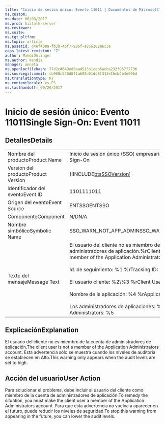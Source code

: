 ```yaml
---
title: "Inicio de sesión único: Evento 11011 | Documentos de Microsoft"
ms.custom: 
ms.date: 06/08/2017
ms.prod: biztalk-server
ms.reviewer: 
ms.suite: 
ms.tgt_pltfrm: 
ms.topic: article
ms.assetid: d4ef430a-fb3b-4bf7-936f-a866262a6c3a
caps.latest.revision: "7"
author: MandiOhlinger
ms.author: mandia
manager: anneta
ms.openlocfilehash: 77d2cd649ed0aad513b1cab5aeba232f967f2736
ms.sourcegitcommit: cb908c540d8f1a692d01dc8f313e16cb4b4e696d
ms.translationtype: MT
ms.contentlocale: es-ES
ms.lasthandoff: 09/20/2017
---
```

# <a name="single-sign-on-event-11011"></a><span data-ttu-id="fb24e-102">Inicio de sesión único: Evento 11011</span><span class="sxs-lookup"><span data-stu-id="fb24e-102">Single Sign-On: Event 11011</span></span>
## <a name="details"></a><span data-ttu-id="fb24e-103">Detalles</span><span class="sxs-lookup"><span data-stu-id="fb24e-103">Details</span></span>  
  
|||  
|-|-|  
|<span data-ttu-id="fb24e-104">Nombre del producto</span><span class="sxs-lookup"><span data-stu-id="fb24e-104">Product Name</span></span>|<span data-ttu-id="fb24e-105">Inicio de sesión único (SSO) empresarial</span><span class="sxs-lookup"><span data-stu-id="fb24e-105">Enterprise Single Sign-On</span></span>|  
|<span data-ttu-id="fb24e-106">Versión del producto</span><span class="sxs-lookup"><span data-stu-id="fb24e-106">Product Version</span></span>|[!INCLUDE[btsSSOVersion](../includes/btsssoversion-md.md)]|  
|<span data-ttu-id="fb24e-107">Identificador del evento</span><span class="sxs-lookup"><span data-stu-id="fb24e-107">Event ID</span></span>|<span data-ttu-id="fb24e-108">11011</span><span class="sxs-lookup"><span data-stu-id="fb24e-108">11011</span></span>|  
|<span data-ttu-id="fb24e-109">Origen del evento</span><span class="sxs-lookup"><span data-stu-id="fb24e-109">Event Source</span></span>|<span data-ttu-id="fb24e-110">ENTSSO</span><span class="sxs-lookup"><span data-stu-id="fb24e-110">ENTSSO</span></span>|  
|<span data-ttu-id="fb24e-111">Componente</span><span class="sxs-lookup"><span data-stu-id="fb24e-111">Component</span></span>|<span data-ttu-id="fb24e-112">N/D</span><span class="sxs-lookup"><span data-stu-id="fb24e-112">N/A</span></span>|  
|<span data-ttu-id="fb24e-113">Nombre simbólico</span><span class="sxs-lookup"><span data-stu-id="fb24e-113">Symbolic Name</span></span>|<span data-ttu-id="fb24e-114">SSO_WARN_NOT_APP_ADMIN</span><span class="sxs-lookup"><span data-stu-id="fb24e-114">SSO_WARN_NOT_APP_ADMIN</span></span>|  
|<span data-ttu-id="fb24e-115">Texto del mensaje</span><span class="sxs-lookup"><span data-stu-id="fb24e-115">Message Text</span></span>|<span data-ttu-id="fb24e-116">El usuario del cliente no es miembro de la cuenta de administradores de aplicación.%r</span><span class="sxs-lookup"><span data-stu-id="fb24e-116">Client user is not a member of the Application Administrators account.%r</span></span><br /><br /> <span data-ttu-id="fb24e-117">Id. de seguimiento: %1 %r</span><span class="sxs-lookup"><span data-stu-id="fb24e-117">Tracking ID: %1%r</span></span><br /><br /> <span data-ttu-id="fb24e-118">El usuario cliente: %2\\%3 %r</span><span class="sxs-lookup"><span data-stu-id="fb24e-118">Client User: %2\\%3%r</span></span><br /><br /> <span data-ttu-id="fb24e-119">Nombre de la aplicación: %4 %r</span><span class="sxs-lookup"><span data-stu-id="fb24e-119">Application Name: %4%r</span></span><br /><br /> <span data-ttu-id="fb24e-120">Los administradores de aplicaciones: %5</span><span class="sxs-lookup"><span data-stu-id="fb24e-120">Application Administrators: %5</span></span>|  
  
## <a name="explanation"></a><span data-ttu-id="fb24e-121">Explicación</span><span class="sxs-lookup"><span data-stu-id="fb24e-121">Explanation</span></span>  
 <span data-ttu-id="fb24e-122">El usuario del cliente no es miembro de la cuenta de administradores de aplicación.</span><span class="sxs-lookup"><span data-stu-id="fb24e-122">The client user is not a member of the Application Administrators account.</span></span> <span data-ttu-id="fb24e-123">Esta advertencia sólo se muestra cuando los niveles de auditoría se establecen en Alto.</span><span class="sxs-lookup"><span data-stu-id="fb24e-123">This warning only appears when the audit levels are set to high.</span></span>  
  
## <a name="user-action"></a><span data-ttu-id="fb24e-124">Acción del usuario</span><span class="sxs-lookup"><span data-stu-id="fb24e-124">User Action</span></span>  
 <span data-ttu-id="fb24e-125">Para solucionar el problema, debe incluir al usuario del cliente como miembro de la cuenta de administradores de aplicación.</span><span class="sxs-lookup"><span data-stu-id="fb24e-125">To remedy the situation, you must make the client user a member of the Application Administrators account.</span></span> <span data-ttu-id="fb24e-126">Para que esta advertencia no vuelva a aparecer en el futuro, puede reducir los niveles de seguridad.</span><span class="sxs-lookup"><span data-stu-id="fb24e-126">To stop this warning from appearing in the future, you can lower the audit levels.</span></span>